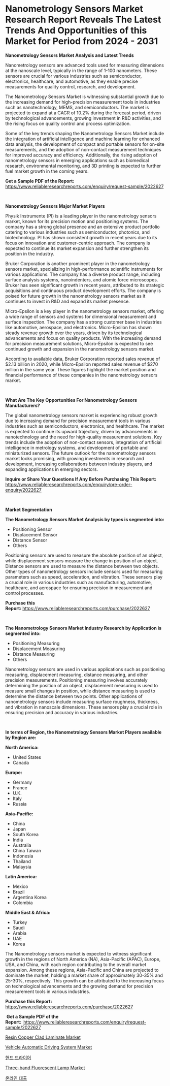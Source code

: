 <p><h1>Nanometrology Sensors Market Research Report Reveals The Latest Trends And Opportunities of this Market for Period from 2024 - 2031</h1></p><p><strong>Nanometrology Sensors Market Analysis and Latest Trends</strong></p>
<p><p>Nanometrology sensors are advanced tools used for measuring dimensions at the nanoscale level, typically in the range of 1-100 nanometers. These sensors are crucial for various industries such as semiconductor, electronics, healthcare, and automotive, as they enable precise measurements for quality control, research, and development.</p><p>The Nanometrology Sensors Market is witnessing substantial growth due to the increasing demand for high-precision measurement tools in industries such as nanotechnology, MEMS, and semiconductors. The market is projected to expand at a CAGR of 10.2% during the forecast period, driven by technological advancements, growing investment in R&D activities, and the rising focus on quality control and process optimization.</p><p>Some of the key trends shaping the Nanometrology Sensors Market include the integration of artificial intelligence and machine learning for enhanced data analysis, the development of compact and portable sensors for on-site measurements, and the adoption of non-contact measurement techniques for improved accuracy and efficiency. Additionally, the rising adoption of nanometrology sensors in emerging applications such as biomedical research, environmental monitoring, and 3D printing is expected to further fuel market growth in the coming years.</p></p>
<p><strong>Get a Sample PDF of the Report:&nbsp;</strong> <a href="https://www.reliableresearchreports.com/enquiry/request-sample/2022627">https://www.reliableresearchreports.com/enquiry/request-sample/2022627</a></p>
<p>&nbsp;</p>
<p><strong>Nanometrology Sensors Major Market Players</strong></p>
<p><p>Physik Instrumente (PI) is a leading player in the nanometrology sensors market, known for its precision motion and positioning systems. The company has a strong global presence and an extensive product portfolio catering to various industries such as semiconductor, photonics, and biotechnology. PI has shown consistent growth in recent years due to its focus on innovation and customer-centric approach. The company is expected to continue its market expansion and further strengthen its position in the industry.</p><p>Bruker Corporation is another prominent player in the nanometrology sensors market, specializing in high-performance scientific instruments for various applications. The company has a diverse product range, including surface analysis systems, nanoindenters, and atomic force microscopes. Bruker has seen significant growth in recent years, attributed to its strategic acquisitions and continuous product development efforts. The company is poised for future growth in the nanometrology sensors market as it continues to invest in R&D and expand its market presence.</p><p>Micro-Epsilon is a key player in the nanometrology sensors market, offering a wide range of sensors and systems for dimensional measurement and surface inspection. The company has a strong customer base in industries like automotive, aerospace, and electronics. Micro-Epsilon has shown steady revenue growth over the years, driven by its technological advancements and focus on quality products. With the increasing demand for precision measurement solutions, Micro-Epsilon is expected to see continued growth and expansion in the nanometrology sensors market.</p><p>According to available data, Bruker Corporation reported sales revenue of $2.13 billion in 2020, while Micro-Epsilon reported sales revenue of $270 million in the same year. These figures highlight the market position and financial performance of these companies in the nanometrology sensors market.</p></p>
<p>&nbsp;</p>
<p><strong>What Are The Key Opportunities For Nanometrology Sensors Manufacturers?</strong></p>
<p><p>The global nanometrology sensors market is experiencing robust growth due to increasing demand for precision measurement tools in various industries such as semiconductors, electronics, and healthcare. The market is expected to continue its upward trajectory, driven by advancements in nanotechnology and the need for high-quality measurement solutions. Key trends include the adoption of non-contact sensors, integration of artificial intelligence in metrology systems, and development of portable and miniaturized sensors. The future outlook for the nanometrology sensors market looks promising, with growing investments in research and development, increasing collaborations between industry players, and expanding applications in emerging sectors.</p></p>
<p><strong>Inquire or Share Your Questions If Any Before Purchasing This Report:</strong> <a href="https://www.reliableresearchreports.com/enquiry/pre-order-enquiry/2022627">https://www.reliableresearchreports.com/enquiry/pre-order-enquiry/2022627</a></p>
<p>&nbsp;</p>
<p><strong>Market Segmentation</strong></p>
<p><strong>The Nanometrology Sensors Market Analysis by types is segmented into:</strong></p>
<p><ul><li>Positioning Sensor</li><li>Displacement Sensor</li><li>Distance Sensor</li><li>Others</li></ul></p>
<p><p>Positioning sensors are used to measure the absolute position of an object, while displacement sensors measure the change in position of an object. Distance sensors are used to measure the distance between two objects. Other types of nanometrology sensors include sensors used for measuring parameters such as speed, acceleration, and vibration. These sensors play a crucial role in various industries such as manufacturing, automotive, healthcare, and aerospace for ensuring precision in measurement and control processes.</p></p>
<p><strong>Purchase this Report:&nbsp;</strong><a href="https://www.reliableresearchreports.com/purchase/2022627">https://www.reliableresearchreports.com/purchase/2022627</a></p>
<p>&nbsp;</p>
<p><strong>The Nanometrology Sensors Market Industry Research by Application is segmented into:</strong></p>
<p><ul><li>Positioning Measuring</li><li>Displacement Measuring</li><li>Distance Measuring</li><li>Others</li></ul></p>
<p><p>Nanometrology sensors are used in various applications such as positioning measuring, displacement measuring, distance measuring, and other precision measurements. Positioning measuring involves accurately determining the position of an object, displacement measuring is used to measure small changes in position, while distance measuring is used to determine the distance between two points. Other applications of nanometrology sensors include measuring surface roughness, thickness, and vibration in nanoscale dimensions. These sensors play a crucial role in ensuring precision and accuracy in various industries.</p></p>
<p>&nbsp;</p>
<p><strong>In terms of Region, the Nanometrology Sensors Market Players available by Region are:</strong></p>
<p>
    <p> <strong> North America: </strong>
        <ul>
            <li>United States</li>
            <li>Canada</li>
        </ul>
        </p> 
    <p> <strong> Europe: </strong>
        <ul>
            <li>Germany</li>
            <li>France</li>
            <li>U.K.</li>
            <li>Italy</li>
            <li>Russia</li>
        </ul>
        </p> 
    <p> <strong> Asia-Pacific: </strong>
        <ul>
            <li>China</li>
            <li>Japan</li>
            <li>South Korea</li>
            <li>India</li>
            <li>Australia</li>
            <li>China Taiwan</li>
            <li>Indonesia</li>
            <li>Thailand</li>
            <li>Malaysia</li>
        </ul>
        </p> 
    <p> <strong> Latin America: </strong>
        <ul>
            <li>Mexico</li>
            <li>Brazil</li>
            <li>Argentina Korea</li>
            <li>Colombia</li>
        </ul>
        </p> 
    <p> <strong> Middle East & Africa: </strong>
        <ul>
            <li>Turkey</li>
            <li>Saudi</li>
            <li>Arabia</li>
            <li>UAE</li>
            <li>Korea</li>
        </ul>
    </p>
    </p>
<p><p>The Nanometrology sensors market is expected to witness significant growth in the regions of North America (NA), Asia-Pacific (APAC), Europe, USA, and China, with each region contributing to the overall market expansion. Among these regions, Asia-Pacific and China are projected to dominate the market, holding a market share of approximately 30-35% and 25-30%, respectively. This growth can be attributed to the increasing focus on technological advancements and the growing demand for precision measurement tools in various industries.</p></p>
<p><strong>Purchase this Report: </strong><a href="https://www.reliableresearchreports.com/purchase/2022627">https://www.reliableresearchreports.com/purchase/2022627</a></p>
<p>&nbsp;<strong>Get a Sample PDF of the Report:&nbsp;&nbsp;</strong><a href="https://www.reliableresearchreports.com/enquiry/request-sample/2022627">https://www.reliableresearchreports.com/enquiry/request-sample/2022627</a></p>
<p><strong></strong></p>
<p><p><a href="https://github.com/globismark/Market-Research-Report-List-2/blob/main/resin-copper-clad-laminate-market.md">Resin Copper Clad Laminate Market</a></p><p><a href="https://adventurous-uranium-ef9.notion.site/Vehicle-Automatic-Driving-System-Market-Size-Evaluating-its-Market-Trends-Growth-and-Projections--03cd8b8507494ddfa24706f98bfe0c12">Vehicle Automatic Driving System Market</a></p><p><a href="https://medium.com/@ar-medical/%EC%86%90%EA%B1%B4%EC%A1%B0%EA%B8%B0-%EC%8B%9C%EC%9E%A5-%EA%B2%BD%EC%9F%81-%EB%B6%84%EC%84%9D-%EC%8B%9C%EC%9E%A5-%EB%8F%99%ED%96%A5-%EB%B0%8F-2031%EB%85%84%EA%B9%8C%EC%A7%80%EC%9D%98-%EC%98%88%EC%B8%A1-ff14cd6a02c0">핸드 드라이어</a></p><p><a href="https://view.publitas.com/reportprime-1/three-band-fluorescent-lamp-market-offers-provide-insightful-data-for-the-time-period-from-2024-to-2031-and-also-provide-analysis-based-on-application-type-and-region/">Three-band Fluorescent Lamp Market</a></p><p><a href="https://medium.com/@lauren.reichert/%EC%98%A8%EB%9D%BC%EC%9D%B8-%EB%8C%80%EC%B6%9C-%EC%8B%9C%EC%9E%A5-%EB%B3%B4%EA%B3%A0%EC%84%9C%EB%8A%94-%EC%9D%B4-%EC%8B%9C%EC%9E%A5%EC%9D%98-%EC%B5%9C%EC%8B%A0-%ED%8A%B8%EB%A0%8C%EB%93%9C%EC%99%80-%EC%84%B1%EC%9E%A5-%EA%B8%B0%ED%9A%8C%EB%A5%BC-%EB%B0%9D%ED%98%80%EC%A4%8D%EB%8B%88%EB%8B%A4-54467d56604e">온라인 대출</a></p></p>